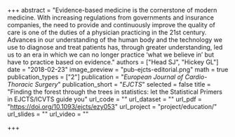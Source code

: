 +++
abstract = "Evidence-based medicine is the cornerstone of modern medicine. With increasing regulations from governments and insurance companies, the need to provide and continuously improve the quality of care is one of the duties of a physician practicing in the 21st century. Advances in our understanding of the human body and the technology we use to diagnose and treat patients has, through greater understanding, led us to an era in which we can no longer practice ‘what we believe in’ but have to practice based on evidence."
authors = ["Head SJ", "Hickey GL"]
date = "2018-02-23"
image_preview = "pub-ejcts-editorial.png"
math = true
publication_types = ["2"]
publication = "*European Journal of Cardio-Thoracic Surgery*"
publication_short = "*EJCTS*"
selected = false
title = "Finding the forest through the trees in statistics: let the Statistical Primers in EJCTS/ICVTS guide you"
url_code = ""
url_dataset = ""
url_pdf = "https://doi.org/10.1093/ejcts/ezy053"
url_project = "project/education/"
url_slides = ""
url_video = ""

+++
